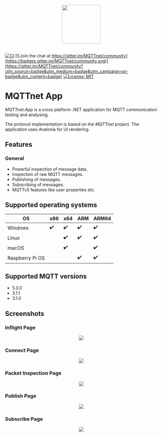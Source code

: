 <p align="center">
<img src="https://github.com/chkr1011/MQTTnet.App/blob/main/Images/Icons/icon_det_128.png?raw=true" width="128">
</br>
</br>

[![CI](https://github.com/chkr1011/MQTTnet.App/actions/workflows/ci.yml/badge.svg)](https://github.com/chkr1011/MQTTnet.App/actions/workflows/ci.yml)
[![Join the chat at https://gitter.im/MQTTnet/community](https://badges.gitter.im/MQTTnet/community.svg)](https://gitter.im/MQTTnet/community?utm_source=badge&utm_medium=badge&utm_campaign=pr-badge&utm_content=badge)
[![License: MIT](https://img.shields.io/badge/License-MIT-yellow.svg)](https://raw.githubusercontent.com/chkr1011/MQTTnet/master/LICENSE)

# MQTTnet App

_MQTTnet.App_ is a cross platform .NET application for MQTT communication testing and analysing.

The protocol implementation is based on the _MQTTnet_ project. The application uses Avalonia for UI rendering.

## Features

### General

* Powerful inspection of message data.
* Inspection of raw MQTT messages.
* Publishing of messages.
* Subscribing of messages.
* MQTTv5 features like user properties etc.

## Supported operating systems

| OS              | x86                | x64                | ARM                | ARM64              |
|-----------------|--------------------|--------------------|--------------------|--------------------|
| Windows         | :heavy_check_mark: | :heavy_check_mark: | :heavy_check_mark: | :heavy_check_mark: |
| Linux           |                    | :heavy_check_mark: | :heavy_check_mark: | :heavy_check_mark: |
| macOS           |                    | :heavy_check_mark: |                    | :heavy_check_mark: |
| Raspberry Pi OS |                    |                    | :heavy_check_mark: | :heavy_check_mark: |

## Supported MQTT versions

* 5.0.0
* 3.1.1
* 3.1.0

## Screenshots

### Inflight Page

<p align="center">
<img src="https://github.com/chkr1011/MQTTnet.App/blob/main/Images/Screenshots/InflightPage.png?raw=true">
</p>

### Connect Page

<p align="center">
<img src="https://github.com/chkr1011/MQTTnet.App/blob/main/Images/Screenshots/ConnectPage.png?raw=true">
</p>

### Packet Inspection Page

<p align="center">
<img src="https://github.com/chkr1011/MQTTnet.App/blob/main/Images/Screenshots/PacketInspectionPage.png?raw=true">
</p>

### Publish Page

<p align="center">
<img src="https://github.com/chkr1011/MQTTnet.App/blob/main/Images/Screenshots/PublishPage.png?raw=true">
</p>

### Subscribe Page

<p align="center">
<img src="https://github.com/chkr1011/MQTTnet.App/blob/main/Images/Screenshots/SubscribePage.png?raw=true">
</p>